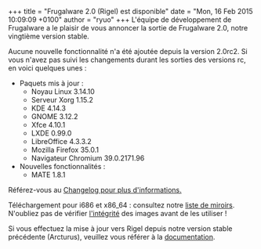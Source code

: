 +++
title = "Frugalware 2.0 (Rigel) est disponible"
date = "Mon, 16 Feb 2015 10:09:09 +0100"
author = "ryuo"
+++
L'équipe de développement de Frugalware a le plaisir de vous annoncer
 la sortie de Frugalware 2.0, notre vingtième version stable.  
  

 Aucune nouvelle fonctionnalité n'a été ajoutée depuis la version 2.0rc2. 
 Si vous n'avez pas suivi les changements durant les sorties des versions
 rc, en voici quelques unes :  

* Paquets mis à jour :
	+ Noyau Linux 3.14.10
	+ Serveur Xorg 1.15.2
	+ KDE 4.14.3
	+ GNOME 3.12.2
	+ Xfce 4.10.1
	+ LXDE 0.99.0
	+ LibreOffice 4.3.3.2
	+ Mozilla Firefox 35.0.1
	+ Navigateur Chromium 39.0.2171.96
* Nouvelles fonctionnalités :
	+ MATE 1.8.1


  

 Référez-vous au [Changelog pour plus d'informations.](http://frugalware.org/download/frugalware-stable/ChangeLog.txt)  
  

 Téléchargement pour i686 et x86\_64 : consultez notre [liste de miroirs](http://frugalware.org/download/frugalware-stable-iso).
 N'oubliez pas de vérifier [l'intégrité](http://frugalware.org/download/frugalware-stable-iso/SHA1SUMS) des images avant de les utiliser !  
  

 Si vous effectuez la mise à jour vers Rigel depuis notre version stable
 précédente (Arcturus), veuillez vous référer à la [documentation](http://frugalware.org/docs/stable/upgrade).